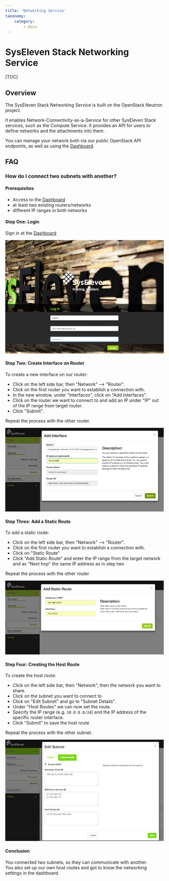 ```yaml
---
title: 'Networking Service'
taxonomy:
    category:
        - docu
---
```


# SysEleven Stack Networking Service

[TOC]

## Overview

The SysEleven Stack Networking Service is built on the OpenStack Neutron project.

It enables Network-Connectivity-as-a-Service for other SysEleven Stack services, such as the Compute Service. It provides an API for users to define networks and the attachments into them.

You can manage your network both via our public OpenStack API endpoints, as well as using the [Dashboard](https://dashboard.cloud.syseleven.net).

## FAQ

### How do I connect two subnets with another?

#### Prerequisites

* Access to the [Dashboard](https://dashboard.cloud.syseleven.net)
* at least two existing routers/networks
* different IP ranges in both networks

#### Step One: Login

Sign in at the  [Dashboard](https://dashboard.cloud.syseleven.net)

![SysEleven Login](../img/login_router.png)

#### Step Two: Create Interface on Router

To create a new interface on our router:

* Click on the left side bar, then "Network" --> "Router".
* Click on the first router you want to establish a connection with.
* In the new window, under "Interfaces", click on "Add Interfaces".
* Click on the router we want to connect to and add an IP under "IP" out of the IP range from target router.
* Click "Submit".

Repeat the process with the other router.

![Interface Overview](../img/router-interface.png)

#### Step Three: Add a Static Route

To add a static route:

* Click on the left side bar, then "Network" --> "Router".
* Click on the first router you want to establish a connection with.
* Click on "Static Route"
* Click "Add Static Route" and enter the IP range from the target network and as "Next hop" the same IP address as in step two

Repeat the process with the other router

![Interface Overview](../img/static-route.png)

#### Step Four: Creating the Host Route

To create the host route:

* Click on the left side bar, then "Network", then the network you want to share.
* Click on the subnet you want to connect to
* Click on "Edit Subnet" and go to "Subnet Details".
* Under "Host Routes" we can now set the route.
* Specify the IP range (e.g. `10.0.0.0/24`) and the IP address of the specific router interface.
* Click "Submit" to save the host route

Repeat the process with the other subnet.

![Interface Overview](../img/hostroute.png)

#### Conclusion

You connected two subnets, so they can communicate with another.<br>
You also set up our own host routes and got to know the networking settings in the dashboard.
